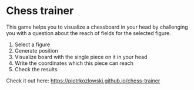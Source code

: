 # Chess trainer

This game helps you to visualize a chessboard in your head by challenging you with a question about the reach of fields for the selected figure.

1. Select a figure
2. Generate position
3. Visualize board with the single piece on it in your head
4. Write the coordinates which this piece can reach
5. Check the results

Check it out here: https://piotrkozlowski.github.io/chess-trainer
